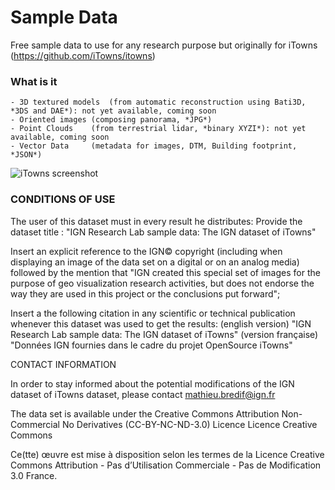 # Sample Data
Free sample data to use for any research purpose but originally for iTowns (https://github.com/iTowns/itowns)

### What is it

    - 3D textured models  (from automatic reconstruction using Bati3D, *3DS and DAE*): not yet available, coming soon 
    - Oriented images (composing panorama, *JPG*)
    - Point Clouds    (from terrestrial lidar, *binary XYZI*): not yet available, coming soon
    - Vector Data     (metadata for images, DTM, Building footprint, *JSON*)

    
![iTowns screenshot](http://www.itowns.fr/videos/bati3DLaser.jpg)

### CONDITIONS OF USE
The user of this dataset must in every result he distributes:
Provide the dataset title : "IGN Research Lab sample data: The IGN dataset of iTowns" 

Insert an explicit reference to the IGN© copyright (including when displaying an image of the data set on a digital or on an analog media) followed by the mention that "IGN created this special set of images for the purpose of geo visualization research activities, but does not endorse the way they are used in this project or the conclusions put forward"; 

Insert a the following citation in any scientific or technical publication whenever this dataset was used to get the results:
(english version)
"IGN Research Lab sample data: The IGN dataset of iTowns" 
(version française)
"Données IGN fournies dans le cadre du projet OpenSource iTowns"


CONTACT INFORMATION

In order to stay informed about the potential modifications of the IGN dataset of iTowns dataset, please contact mathieu.bredif@ign.fr


The data set is available under the Creative Commons Attribution Non-Commercial No Derivatives (CC-BY-NC-ND-3.0) Licence	Licence Creative Commons

Ce(tte) œuvre est mise à disposition selon les termes de la Licence Creative Commons Attribution - Pas d’Utilisation Commerciale - Pas de Modification 3.0 France.
